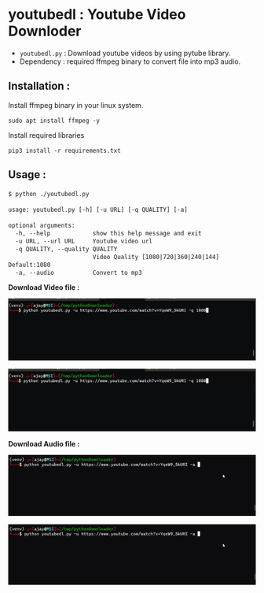 # youtubedl : Youtube Video Downloder 

* `youtubedl.py` : Download youtube videos by using pytube library.  
* Dependency : required ffmpeg binary to convert file into mp3 audio.  

## Installation : 

Install ffmpeg binary in your linux system.  

```
sudo apt install ffmpeg -y
```  

Install required libraries 

```
pip3 install -r requirements.txt 
```  

## Usage : 

```
$ python ./youtubedl.py

usage: youtubedl.py [-h] [-u URL] [-q QUALITY] [-a]

optional arguments:
  -h, --help            show this help message and exit
  -u URL, --url URL     Youtube video url
  -q QUALITY, --quality QUALITY
                        Video Quality [1080|720|360|240|144] Default:1080
  -a, --audio           Convert to mp3
```  

__Download Video file :__  

![](gif/video.png)

![](gif/video.gif)

__Download Audio file :__  

![](gif/mp3.png)

![](gif/mp3.gif)
